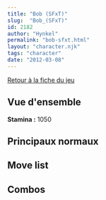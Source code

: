```yaml
---
title: "Bob (SFxT)"
slug:  "Bob_(SFxT)"
id: 2182
author: "Hynkel"
permalink: "bob-sfxt.html"
layout: "character.njk"
tags: "character"
date: "2012-03-08"
---
```


[Retour à la fiche du jeu](Street_Fighter_x_Tekken "wikilink")

## Vue d'ensemble

**Stamina :** 1050

## Principaux normaux

## Move list

## Combos

